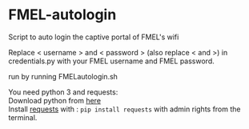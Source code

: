 # FMEL-autologin
Script to auto login the captive portal of FMEL's wifi

Replace < username > and < password > (also replace < and >) in credentials.py with your FMEL username and FMEL password.

run by running FMELautologin.sh

You need python 3 and requests:  
Download python from [here](https://www.python.org/downloads/)  
Install [requests](http://docs.python-requests.org/en/master/) with : `pip install requests` with admin rights from the terminal.
